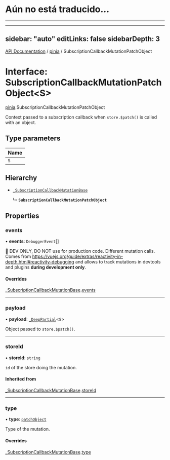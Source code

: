 # Aún no está traducido...
---

---
sidebar: "auto"
editLinks: false
sidebarDepth: 3
---

[API Documentation](../index.md) / [pinia](../modules/pinia.md) / SubscriptionCallbackMutationPatchObject

# Interface: SubscriptionCallbackMutationPatchObject<S\>

[pinia](../modules/pinia.md).SubscriptionCallbackMutationPatchObject

Context passed to a subscription callback when `store.$patch()` is called
with an object.

## Type parameters

| Name |
| :------ |
| `S` |

## Hierarchy

- [`_SubscriptionCallbackMutationBase`](pinia._SubscriptionCallbackMutationBase.md)

  ↳ **`SubscriptionCallbackMutationPatchObject`**

## Properties

### events

• **events**: `DebuggerEvent`[]

🔴 DEV ONLY, DO NOT use for production code. Different mutation calls. Comes from
https://vuejs.org/guide/extras/reactivity-in-depth.html#reactivity-debugging and allows to track mutations in
devtools and plugins **during development only**.

#### Overrides

[_SubscriptionCallbackMutationBase](pinia._SubscriptionCallbackMutationBase.md).[events](pinia._SubscriptionCallbackMutationBase.md#events)

___

### payload

• **payload**: [`_DeepPartial`](../modules/pinia.md#_deeppartial)<`S`\>

Object passed to `store.$patch()`.

___

### storeId

• **storeId**: `string`

`id` of the store doing the mutation.

#### Inherited from

[_SubscriptionCallbackMutationBase](pinia._SubscriptionCallbackMutationBase.md).[storeId](pinia._SubscriptionCallbackMutationBase.md#storeid)

___

### type

• **type**: [`patchObject`](../enums/pinia.MutationType.md#patchobject)

Type of the mutation.

#### Overrides

[_SubscriptionCallbackMutationBase](pinia._SubscriptionCallbackMutationBase.md).[type](pinia._SubscriptionCallbackMutationBase.md#type)
